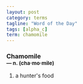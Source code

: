 ```yaml
---
layout: post
category: terms
tagline: "Word of the Day"
tags: [alpha_c]
term: chamomile
---
```


<h3>Chamomile<br/> <small>&mdash; n. (cha<span>&middot;</span>mo<span>&middot;</span>mile)</small></h3>
<p><ol><li>a hunter's food</li>
</ol></p>

